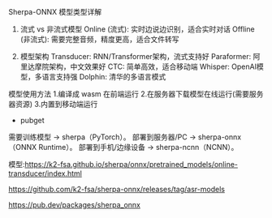 Sherpa-ONNX 模型类型详解

1. 流式 vs 非流式模型
Online (流式): 实时边说边识别，适合实时对话
Offline (非流式): 需要完整音频，精度更高，适合文件转写


2. 模型架构
Transducer: RNN/Transformer架构，流式支持好
Paraformer: 阿里达摩院架构，中文效果好
CTC: 简单高效，适合移动端
Whisper: OpenAI模型，多语言支持强
Dolphin: 清华的多语言模式


模型使用方法
1.编译成 wasm 在前端运行
2.在服务器下载模型在线运行(需要服务器资源)
3.内置到移动端运行
- pubget



需要训练模型 → sherpa（PyTorch）。
部署到服务器/PC → sherpa-onnx（ONNX Runtime）。
部署到手机/边缘设备 → sherpa-ncnn（NCNN）。


模型:https://k2-fsa.github.io/sherpa/onnx/pretrained_models/online-transducer/index.html

https://github.com/k2-fsa/sherpa-onnx/releases/tag/asr-models


https://pub.dev/packages/sherpa_onnx
